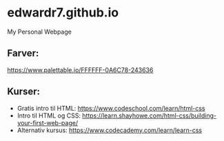 # edwardr7.github.io
My Personal Webpage

## Farver:
https://www.palettable.io/FFFFFF-0A6C78-243636

## Kurser:
* Gratis intro til HTML: https://www.codeschool.com/learn/html-css    
* Intro til HTML og CSS: https://learn.shayhowe.com/html-css/building-your-first-web-page/
* Alternativ kursus: https://www.codecademy.com/learn/learn-css
